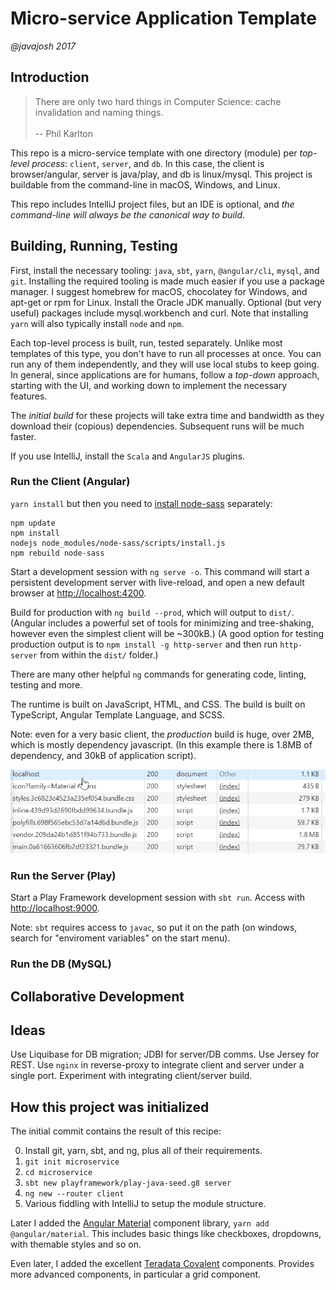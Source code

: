# Micro-service Application Template
*@javajosh 2017*


## Introduction

> There are only two hard things in Computer Science: cache invalidation and naming things. <br><br>
> -- Phil Karlton

This repo is a micro-service template with one directory (module) per *top-level process*: 
`client`, `server`, and `db`. In this case, the client is browser/angular, server is
java/play, and db is linux/mysql. This project is buildable from the 
command-line in macOS, Windows, and Linux. 

This repo includes IntelliJ project files, but an IDE is optional, and *the 
command-line will always be the canonical way to build*.


## Building, Running, Testing

First, install the necessary tooling: `java`, `sbt`, `yarn`, `@angular/cli`, `mysql`, and `git`.
Installing the required tooling is made much easier if you use a package manager. 
I suggest homebrew for macOS, chocolatey for Windows, and apt-get or rpm
for Linux. Install the Oracle JDK manually. Optional (but very useful) packages
include mysql.workbench and curl. Note that installing `yarn` will also typically install
`node` and `npm`.

Each top-level process is built, run, tested separately. Unlike most templates of this
type, you don't have to run all processes at once. You can run any of them independently,
and they will use local stubs to keep going. In general, since applications are for humans,
follow a *top-down* approach, starting with the UI, and working down to implement the necessary
features.

The *initial build* for these projects will take extra time and bandwidth
as they download their (copious) dependencies. Subsequent runs will be much faster.

If you use IntelliJ, install the `Scala` and `AngularJS` plugins.


### Run the Client (Angular)

`yarn install` but then you need to [install node-sass](https://github.com/sass/node-sass/issues/1579#issuecomment-227661284) separately:

```$bash
npm update
npm install
nodejs node_modules/node-sass/scripts/install.js
npm rebuild node-sass
```

Start a development session with `ng serve -o`. This command will start a persistent development server
with live-reload, and open a new default browser at [http://localhost:4200](http://localhost:4200).

Build for production with `ng build --prod`, which will output to `dist/`. (Angular
includes a powerful set of tools for minimizing and tree-shaking, however even
the simplest client will be ~300kB.) (A good option for testing production output is to `npm install -g http-server` and then run `http-server` from within the `dist/` folder.)

There are many other helpful `ng` commands for generating code, linting,
testing and more.

The runtime is built on JavaScript, HTML, and CSS. The build is 
built on TypeScript, Angular Template Language, and SCSS.

Note: even for a very basic client, the *production* build is huge, over 2MB, which is mostly dependency javascript. (In this example there is 1.8MB of dependency, and 30kB of application script). 

![File size Image](filesize.png)

### Run the Server (Play)

Start a Play Framework development session with `sbt run`.
Access with  [http://localhost:9000](http://localhost:9000).

Note: `sbt` requires access to `javac`, so put it on the path (on windows, search
for "enviroment variables" on the start menu).

### Run the DB (MySQL)



## Collaborative Development

## Ideas

Use Liquibase for DB migration; JDBI for server/DB comms. Use Jersey for REST. 
Use `nginx` in reverse-proxy to integrate client and server under a single port.
Experiment with integrating client/server build. 


## How this project was initialized

The initial commit contains the result of this recipe:

 0. Install git, yarn, sbt, and ng, plus all of their requirements. 
 1. `git init microservice`
 2. `cd microservice`
 3. `sbt new playframework/play-java-seed.g8 server`
 4. `ng new --router client`
 5. Various fiddling with IntelliJ to setup the module structure.
 
Later I added the [Angular Material](https://material.angular.io/) component library, `yarn add @angular/material`. This includes basic things like checkboxes, dropdowns, with themable styles and so on.

Even later, I added the excellent [Teradata Covalent](https://teradata.github.io/covalent/#/docs) components. Provides more advanced components, in particular a grid component.